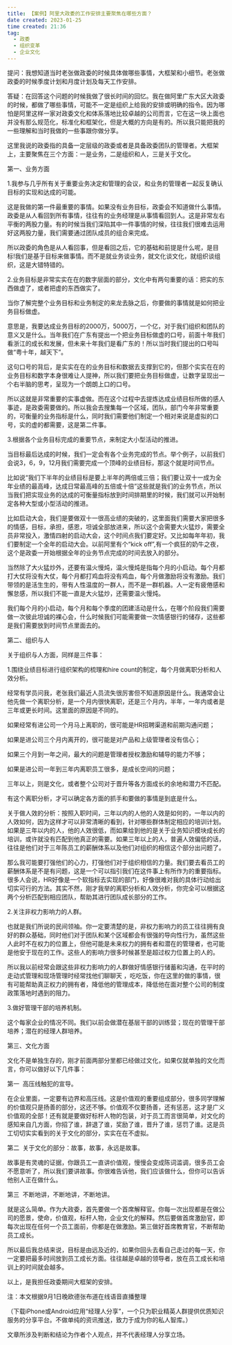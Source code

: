 ```yaml
---
title: 【案例】阿里大政委的工作安排主要聚焦在哪些方面？ 
date created: 2023-01-25
time created: 21:36
tag: 
  - 政委 
  - 组织变革 
  - 企业文化
---
```


提问：我想知道当时老张做政委的时候具体做哪些事情，大框架和小细节。老张做政委的时候季度计划和月度计划及每天工作安排。



答疑：在回答这个问题的时候我做了很长时间的回忆。我在做阿里广东大区大政委的时候，都做了哪些事情，可能不一定是组织上给我的安排或明确的指令。因为哪怕是阿里这样一家对政委文化和体系落地比较卓越的公司而言，它在这一块上面也并没有那么规范化，标准化和框架化，但是大概的方向是有的。所以我只能把我的一些理解和当时我做的一些事跟你做分享。



这里我说的政委指的具备一定层级的政委或者是具备政委团队的管理者。大框架上，主要聚焦在三个方面：一是业务，二是组织和人，三是关于文化。



第一、业务方面

1.我参与几乎所有关于重要业务决定和管理的会议，和业务的管理者一起反复确认目标的实现和达成的可能。



这是我做的第一件最重要的事情。如果没有业务目标，政委会不知道做什么事情。政委是从人看回到所有事情，往往有的业务经理是从事情看回到人。这是非常左右平衡的两股力量。有的时候当我们深陷其中一件事情的时候，往往我们很难去运用好这两股力量，我们需要通过团队成员的组合来完成。



所以政委的角色是从人看回事，但是看回之后，它的基础和前提是什么呢，是目标!我们是基于目标来做事情。而不是就业务谈业务，就文化谈文化，就组织谈组织，这是大错特错的。



2.业务目标是非常实实在在的数字层面的部分，文化中有两句重要的话：把实的东西做虚了，或者把虚的东西做实了。



当你了解完整个业务目标和业务制定的来龙去脉之后，你要做的事情就是如何把业务目标做虚。



意思是，我要达成业务目标的2000万，5000万，一个亿，对于我们组织和团队的意义又是什么。当年我们在广东有提出一个把业务目标做虚的口号，前面十年我们看浙江的成长和发展，但未来十年我们是看广东的！所以当时我们提出的口号叫做“粤十年，越天下”。



这句口号的背后，是实实在在的业务目标和数据去支撑到它的，但那个实实在在的业务目标和数字本身很难让人提神，所以我们要把业务目标做虚，让数字呈现出一个右半脑的思考，呈现为一个朗朗上口的口号。



所以这就是非常重要的实事虚做。而在这个过程中去提炼达成业绩目标所做的感人事迹，是政委需要做的。所以我会去搜集每一个区域，团队，部门今年非常重要的，可衡量的业务指标是什么，同时我们需要他们制定一个相对来说是虚拟的口号，实的虚的都需要，这是第二件事。



3.根据各个业务目标完成的重要节点，来制定大小型活动的推进。



当目标最后达成的时候，我们一定会有各个业务完成的节点。举个例子，以前我们会说3，6，9，12月我们需要完成一个顶峰的业绩目标，那这个就是时间节点。



比如说“我们下半年的业绩目标是要上半年的两倍或三倍；我们要让双十一成为全年业绩的最高峰，达成日常最高峰的五倍或十倍”这些就是我们的业务节点，所以当我们把实现业务的达成的可衡量指标放到时间排期里的时候，我们就可以开始制定各种大型或小型活动的推进。



比如启动大会，我们是要做双十一很高业绩的突破的，这里面我们需要大家把很多的情感，目标，承担，感恩，坦诚全部放进来，所以这个会需要大火猛炒，需要全员非常投入，激情四射的启动大会，这个时间点我们要定好。又比如每年年初，我们要制定一个全年的启动大会。以前阿里有个“kick off”,有一个疯狂的奶牛之夜，这个是政委一开始根据全年的业务节点完成的时间去放入的部分。



当然除了大火猛炒外，还要有温火慢炖，温火慢炖是指每个月的小启动。每个月都打大仗将没有大仗，每个月都打鸡血将没有鸡血，每个月做激励将没有激励。我们带领的是活生生的，带有人性温度的一群人，而不是一群机器。人一定有疲倦感和懈怠感，所以我们不能一直是大火猛炒，还需要温火慢炖。



我们每个月的小启动，每个月和每个季度的团建活动是什么，在哪个阶段我们需要做一次彼此坦诚的裸心会，什么时候我们可能需要做一次情感银行的储存，这些都是我们需要放到时间节点里面去的。



第二、组织与人

关于组织与人方面，同样是三件事：



1.围绕业绩目标进行组织架构的梳理和hire count的制定，每个月做离职分析和人效分析。



经常有学员问我，老张我们最近人员流失很厉害但不知道原因是什么。我通常会让他先做一个离职分析，是一个月内很快离职，还是三个月内，半年，一年内或者是三年或更长时间。这里面的原因是不同的。



如果经常有进公司一个月马上离职的，很可能是HR招聘渠道和前期沟通问题；



如果是进公司三个月内离开的，很可能是对产品和上级管理者没有信心；



如果三个月到一年之间，最大的问题是管理者授权激励和辅导的能力不够；



如果是进公司一年到三年内离职员工很多，是成长空间的问题；



三年以上，则是文化，或者整个公司对于晋升等各方面成长的余地和潜力不匹配。



有这个离职分析，才可以确定各方面的抓手和要做的事情是到底是什么。



关于做人效的分析：按照入职时间，三年以内的人他的人效是如何的，一年以内的人效如何，因为这样才可以非常清晰的看到，针对哪些群体制定相应的培训计划。如果是三年以内的人，他的人效很低，而如果给到他的是关于业务知识模块成长的培训，或许就没有匹配到他真正的需要。如果三年以上的人，普遍人效偏低的话，往往是他们对于三年陈员工的薪酬体系以及他们对组织的相信这个部分出问题了。



那么我可能要打强他们的心力，打强他们对于组织相信的力量。我们要去看员工的薪酬体系是不是有问题，这是一个可以指引我们在这件事上有所作为的重要指标。很多人会说，HR好像是一个软指标去实现的部门，好像很难对我的具体行动给出切实可行的方法。其实不然，刚才我举的离职分析和人效分析，你完全可以根据这两个分析匹配到相应团队，帮助其进行团队成长部分的工作。



2.关注非权力影响力的人群。



也就是我们所说的民间领袖。你一定要清楚的是，非权力影响力的员工往往拥有良好的群众基础，同时他们对于团队和某个区域都会有很强的导向性行为，虽然这些人此时不在权力的位置上，但他可能是未来权力的拥有者和潜在的管理者，也可能是他安于现在的工作。这些人的影响力很多时候甚至是超过权力位置上的人的。



所以我以前经常会跟这些非权力影响力的人群做好情感银行储蓄和沟通，在平时的走动式管理和现场管理时经常找他们聊聊天 ，吃吃饭，你在这里的做的事情，很有可能帮助真正权力的拥有者，降低他的管理成本，降低他在面对整个公司的制度政策落地时遇到的阻力。



3.做好管理干部的培养机制。



这个每家企业的情况不同。我们以前会做潜在基层干部的训练营；现在的管理干部培养；潜在的经理人群培养。



第三、文化方面

文化不是单独生存的，刚才前面两部分里都已经做过文化，如果仅就单独的文化而言，你可以做好以下几件事：



第一  高压线触犯的宣导。



在企业里面，一定要有边界和高压线。这是价值观的重要组成部分，很多同学理解的价值观只是扬善的部分，这还不够。价值观不仅要扬善，还有惩恶，这才是广义价值观的全部！还有就是要做好标杆人物的包装，对于员工而言很简单，对文化的感知来自几方面，你招了谁，辞退了谁，奖励了谁，晋升了谁，惩罚了谁。这是员工切切实实看到的关于文化的部分，实实在在不虚拟。



第二  关于文化的部分：故事，故事，永远是故事。



故事是有灵魂的证据，你跟员工一直讲价值观，慢慢会变成陈词滥调，很多员工会不愿意听了，所以我们要讲故事。你很难告诉他，我们应该做什么，但你可以告诉他别人正在做什么。



第三  不断地讲，不断地讲，不断地讲。



就是这么简单。作为大政委，首先要做一个首席解释官。你每一次出现都是在做公司的愿景，使命，价值观，标杆人物，企业文化的解释。然后要做首席激励官，即每次出现在任何一个员工面前，你都是在做激励。第三做好首席教育官，不断帮助员工成长。



所以最后我总结来说，目标是由远及近的，如果你回头去看自己走过的每一天，你一定要把最多时间放到员工成长方面。往往越是卓越的领导者，放在员工成长和培训上的时间就会越多。



以上，是我担任政委期间大框架的安排。



注：本文根据9月1日晚欧德张布道在线语音直播整理



（下载iPhone或Android应用“经理人分享”，一个只为职业精英人群提供优质知识服务的分享平台。不做单纯的资讯推送，致力于成为你的私人智库。）



文章所涉及判断和结论为作者个人观点，并不代表经理人分享立场。